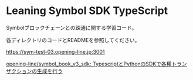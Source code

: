 # Leaning Symbol SDK TypeScript

Symbolブロックチェーンとの疎通に関する学習コード。

各ディレクトリのコードとREADMEを参照してください。

https://sym-test-03.opening-line.jp:3001

[opening\-line/symbol\_book\_v3\_sdk: TypescriptとPythonのSDKで各種トランザクションの生成を行う](https://github.com/opening-line/symbol_book_v3_sdk)
